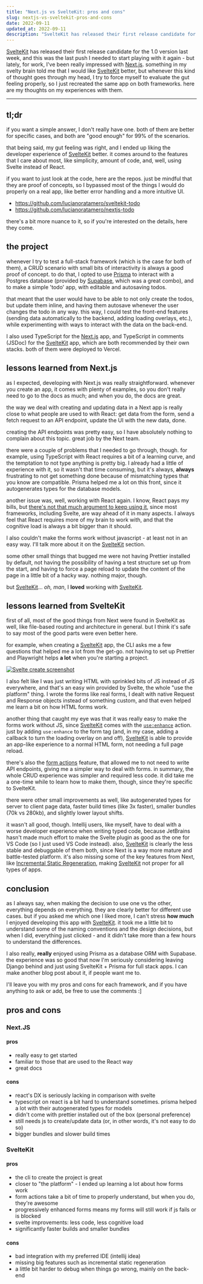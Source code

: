 ```yaml
---
title: "Next.js vs SvelteKit: pros and cons"
slug: nextjs-vs-sveltekit-pros-and-cons
date: 2022-09-11
updated_at: 2022-09-11
description: "SvelteKit has released their first release candidate for the 1.0 version last week, and this was the last push I needed to start playing with it again - but lately, for work, I've been really impressed with Next.js. here are my thoughts about them."
---
```


[SvelteKit](/notes/SvelteKit) has released their first release candidate for the 1.0 version last week, and this was the last push I needed to start playing with it again - but lately, for work, I've been really impressed with [Next.js](https://nextjs.org/). something in my svelty brain told me that I would like [SvelteKit](/notes/SvelteKit) better, but whenever this kind of thought goes through my head, I try to force myself to evaluate the gut feeling properly, so I just recreated the same app on both frameworks. here are my thoughts on my experiences with them.

---

## tl;dr

if you want a simple answer, I don't really have one. both of them are better for specific cases, and both are "good enough" for 99% of the scenarios.

that being said, my gut feeling was right, and I ended up liking the developer experience of [SvelteKit](/notes/SvelteKit) better. it comes around to the features that I care about most, like simplicity, amount of code, and, well, using Svelte instead of React.

if you want to just look at the code, here are the repos. just be mindful that they are proof of concepts, so I bypassed most of the things I would do properly on a real app, like better error handling and a more intuitive UI.

- https://github.com/lucianoratamero/sveltekit-todo
- https://github.com/lucianoratamero/nextjs-todo

there's a bit more nuance to it, so if you're interested on the details, here they come.

## the project 

whenever I try to test a full-stack framework (which is the case for both of them), a CRUD scenario with small bits of interactivity is always a good proof of concept. to do that, I opted to use [Prisma](https://www.prisma.io) to interact with a Postgres database (provided by [Supabase](https://supabase.com/), which was a great combo), and to make a simple 'todo' app, with editable and autosaving todos.

that meant that the user would have to be able to not only create the todos, but update them inline, and having them autosave whenever the user changes the todo in any way. this way, I could test the front-end features (sending data automatically to the backend, adding loading overlays, etc.), while experimenting with ways to interact with the data on the back-end.

I also used TypeScript for the [Next.js](https://nextjs.org/) app, and TypeScript in comments (JSDoc) for the [SvelteKit](/notes/SvelteKit) app, which are both recommended by their own stacks. both of them were deployed to Vercel.

## lessons learned from Next.js

as I expected, developing with Next.js was really straightforward. whenever you create an app, it comes with plenty of examples, so you don't really need to go to the docs as much; and when you do, the docs are great.

the way we deal with creating and updating data in a Next app is really close to what people are used to with React: get data from the form, send a fetch request to an API endpoint, update the UI with the new data, done.

creating the API endpoints was pretty easy, so I have absolutely nothing to complain about this topic. great job by the Next team.

there were a couple of problems that I needed to go through, though. for example, using TypeScript with React requires a bit of a learning curve, and the temptation to not type anything is pretty big. I already had a little of experience with it, so it wasn't that time consuming, but it's always, **always** frustrating to not get something done because of mismatching types that you know are compatible. Prisma helped me a lot on this front, since it autogenerates types for the database models.

another issue was, well, working with React again. I know, React pays my bills, but [there's not that much argument to keep using it](https://joshcollinsworth.com/blog/self-fulfilling-prophecy-of-react), since most frameworks, including Svelte, are way ahead of it in many aspects. I always feel that React requires more of my brain to work with, and that the cognitive load is always a bit bigger than it should.

I also couldn't make the forms work without javascript - at least not in an easy way. I'll talk more about it on the [SvelteKit](/notes/SvelteKit) section.

some other small things that bugged me were not having Prettier installed by default, not having the possibility of having a test structure set up from the start, and having to force a page reload to update the content of the page in a little bit of a hacky way. nothing major, though.

but [SvelteKit](/notes/SvelteKit)... *oh, man*, I **loved** working with [SvelteKit](/notes/SvelteKit).

## lessons learned from SvelteKit

first of all, most of the good things from Next were found in SvelteKit as well, like file-based routing and architecture in general. but I think it's safe to say most of the good parts were even better here.

for example, when creating a [SvelteKit](/notes/SvelteKit) app, the CLI asks me a few questions that helped me a lot from the get-go. not having to set up Prettier and Playwright helps **a lot** when you're starting a project.

<a href="/assets/sveltekit-create-app-cli.png" target="_blank"><img src="/assets/sveltekit-create-app-cli.png" alt="Svelte create screenshot" /></a>

I also felt like I was just writing HTML with sprinkled bits of JS instead of JS everywhere, and that's an easy win provided by Svelte, the whole "use the platform" thing. I wrote the forms like real forms, I dealt with native Request and Response objects instead of something custom, and that even helped me learn a bit on how HTML forms work.

another thing that caught my eye was that it was really easy to make the forms work without JS, since [SvelteKit](/notes/SvelteKit) comes with the [`use:enhance`](https://kit.svelte.dev/docs/form-actions#progressive-enhancement-use-enhance) action. just by adding `use:enhance` to the form tag (and, in my case, adding a callback to turn the loading overlay on and off), [SvelteKit](/notes/SvelteKit) is able to provide an app-like experience to a normal HTML form, not needing a full page reload.

there's also the [form actions](https://kit.svelte.dev/docs/form-actions) feature, that allowed me to not need to write API endpoints, giving me a simpler way to deal with forms. in summary, the whole CRUD experience was simpler and required less code. it did take me a one-time while to learn how to make them, though, since they're specific to SvelteKit.

there were other small improvements as well, like autogenerated types for server to client page data, faster build times (like 3x faster), smaller bundles (70k vs 280kb), and slightly lower layout shifts.

it wasn't all good, though. Intellij users, like myself, have to deal with a worse developer experience when writing typed code, because JetBrains hasn't made much effort to make the Svelte plugin as good as the one for VS Code (so I just used VS Code instead). also, [SvelteKit](/notes/SvelteKit) is clearly the less stable and debuggable of them both, since Next is a way more mature and battle-tested platform. it's also missing some of the key features from Next, like [Incremental Static Regeneration](https://nextjs.org/docs/basic-features/data-fetching/incremental-static-regeneration), making [SvelteKit](/notes/SvelteKit) not proper for all types of apps.

## conclusion

as I always say, when making the decision to use one vs the other, everything depends on everything. they are clearly better for different use cases. but if you asked me which one I liked more, I can't stress **how much** I enjoyed developing this app with [SvelteKit](/notes/SvelteKit). it took me a little bit to understand some of the naming conventions and the design decisions, but when I did, everything just clicked - and it didn't take more than a few hours to understand the differences.

I also really, **really** enjoyed using Prisma as a database ORM with Supabase. the experience was so good that now I'm seriously considering leaving Django behind and just using SvelteKit + Prisma for full stack apps. I can make another blog post about it, if people want me to.

I'll leave you with my pros and cons for each framework, and if you have anything to ask or add, be free to use the comments :]

## pros and cons

### Next.JS

#### pros

- really easy to get started 
- familiar to those that are used to the React way
- great docs

#### cons

- react's DX is seriously lacking in comparison with svelte
- typescript on react is a bit hard to understand sometimes. prisma helped a lot with their autogenerated types for models
- didn't come with prettier installed out of the box (personal preference)
- still needs js to create/update data (or, in other words, it's not easy to do so)
- bigger bundles and slower build times

### SvelteKit

#### pros

- the cli to create the project is great 
- closer to "the platform" - I ended up learning a lot about how forms work
- form actions take a bit of time to properly understand, but when you do, they're awesome 
- progressively enhanced forms means my forms will still work if js fails or is blocked
- svelte improvements: less code, less cognitive load
- significantly faster builds and smaller bundles

#### cons

- bad integration with my preferred IDE (intellij idea)
- missing big features such as incremental static regeneration
- a little bit harder to debug when things go wrong, mainly on the back-end
